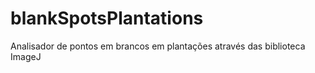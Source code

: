 # blankSpotsPlantations
Analisador de pontos em brancos em plantações através das biblioteca ImageJ

